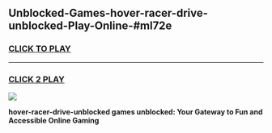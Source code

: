 
## Unblocked-Games-hover-racer-drive-unblocked-Play-Online-#ml72e
<h3>
<a href="https://premium.freeplayer.one?title=hover-racer-drive-unblocked&ref=27F">CLICK TO PLAY</a></h3>
<hr>

<h3>
<a href="https://premium.freeplayer.one?title=hover-racer-drive-unblocked&ref=27F">CLICK 2 PLAY</a>
  
</h3>

<a href="https://premium.freeplayer.one?title=hover-racer-drive-unblocked&ref=27F"><img src="https://clearcache.store/games.png"></a>


**hover-racer-drive-unblocked games unblocked: Your Gateway to Fun and Accessible Online Gaming**
